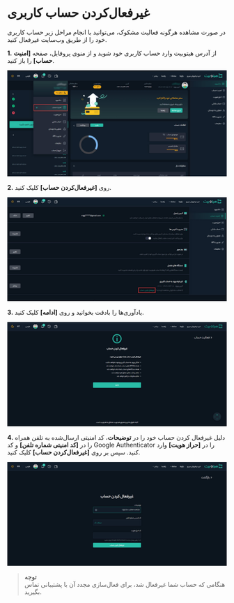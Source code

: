 #  غیرفعال‌کردن حساب کاربری 

در صورت مشاهده هرگونه فعالیت مشکوک، می‌توانید با انجام مراحل زیر حساب کاربری خود را از طریق وب‌سایت غیرفعال کنید.

**1.**	از آدرس هیتوبیت وارد حساب کاربری خود شوید و از منوی پروفایل، صفحه **[امنیت حساب]** را باز کنید.

![امنیت حساب](./Images/account-security.jpg)

**2.**	روی **[غیرفعال‌کردن حساب]** کلیک کنید.

![غیرفعال کردن حساب کاربری](./Images/disable-account.jpg)

**3.**	یادآوری‌ها را بادقت بخوانید و روی **[ادامه]** کلیک کنید.

![یادآوری غیرفعال‌سازی ](./Images/disable-account-notification.jpg)

**4.**  دلیل غیرفعال کردن حساب خود را در **توضیحات**، کد امنیتی ارسال‌شده به تلفن همراه را در  **[کد امنیتی شماره تلفن]** و کد Google Authenticator را در **[حراز هویت]** وارد کنید. سپس بر روی **[غیرفعال‌کردن حساب]** کلیک کنید.

![کد امنیتی غیرفعال‌سازی حساب](./Images/enter-security-code-for-disable-account.jpg)

> **توجه** <br>هنگامی که حساب شما غیرفعال شد، برای فعال‌سازی مجدد آن با پشتیبانی تماس بگیرید.

 